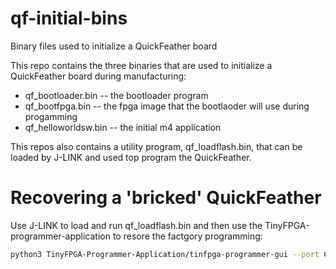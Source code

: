 # qf-initial-bins
Binary files used to initialize a QuickFeather board

This repo contains the three binaries that are used to initialize a QuickFeather board during manufacturing:
* qf_bootloader.bin -- the bootloader program
* qf_bootfpga.bin -- the fpga image that the bootlaoder will use during progamming
* qf_helloworldsw.bin -- the initial m4 application

This repos also contains a utility program, qf_loadflash.bin, that can be loaded by J-LINK and used top program the QuickFeather.

# Recovering a 'bricked' QuickFeather
Use J-LINK to load and run qf_loadflash.bin and then use the TinyFPGA-programmer-application to resore the factgory programming:
```sh
python3 TinyFPGA-Programmer-Application/tinfpga-programmer-gui --port COMXXX --mfgpkg qf-initial-bins
```
